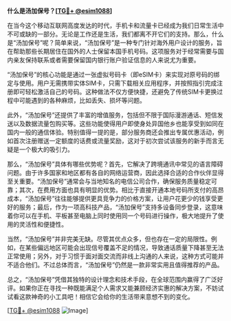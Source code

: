 **什么是汤加保号？[[TG💪+ @esim1088](https://t.me/s/esim1088)]**

在当今这个移动互联网高度发达的时代，手机卡和流量卡已经成为我们日常生活中不可或缺的一部分。无论是工作还是生活，我们都离不开它们的支持。那么，什么是“汤加保号”呢？简单来说，“汤加保号”是一种专门针对海外用户设计的服务，旨在帮助那些长期居住在国外的人士保留本国手机号码。这项服务对于经常需要与国内亲友保持联系或者需要保留国内银行账户验证信息的人来说尤为重要。

“汤加保号”的核心功能是通过一张虚拟号码卡（即eSIM卡）来实现对原号码的绑定与使用。用户无需携带实体SIM卡，只需下载相关应用程序，并按照指引完成注册即可轻松激活自己的号码。这种做法不仅方便快捷，还避免了传统SIM卡更换过程中可能遇到的各种麻烦，比如丢失、损坏等问题。

此外，“汤加保号”还提供了丰富的增值服务，包括但不限于国际漫游通话、短信发送以及数据流量包购买等。这些功能使得用户即使身处异国他乡也能享受到如同在国内一般的通信体验。特别值得一提的是，部分服务商还会推出专属优惠活动，例如首次注册赠送一定额度的话费或流量奖励，这对于初次尝试该服务的新手而言无疑是一个极大的吸引力。

那么，“汤加保号”具体有哪些优势呢？首先，它解决了跨境通讯中常见的语言障碍问题。由于许多国家和地区都有各自的网络运营商，因此选择合适的合作伙伴显得至关重要。“汤加保号”通常会与当地知名的电信公司合作，确保服务质量稳定可靠；其次，在费用方面也具有明显的优势。相比于直接开通本地号码所支付的高昂成本，“汤加保号”往往能够提供更具竞争力的价格方案，让用户花更少的钱享受更好的服务；最后，作为一项高科技产品，“汤加保号”支持多设备同步登录，这意味着你可以在手机、平板甚至电脑上同时使用同一个号码进行操作，极大地提升了使用的灵活性和便捷性。

当然，“汤加保号”并非完美无缺。尽管其优点众多，但也存在一定的局限性。例如，在某些偏远地区可能会出现信号覆盖不足的情况，导致通话质量下降甚至无法正常使用；另外，对于习惯于面对面交流而非线上沟通的人来说，这种方式可能并不适合他们。不过总体而言，“汤加保号”仍然是一款非常实用且值得推荐的产品。

总之，“汤加保号”凭借其独特的设计理念和技术手段，在全球范围内赢得了广泛好评。如果你正在寻找一种既能满足个人需求又能兼顾经济实惠的解决方案，不妨试试看这款神奇的小工具吧！相信它会给你的生活带来意想不到的变化。

[[TG💪+ @esim1088](https://t.me/s/esim1088) ![Image](https://i.postimg.cc/4NQfJmqS/Snipaste-2025-05-13-00-14-12.png)]